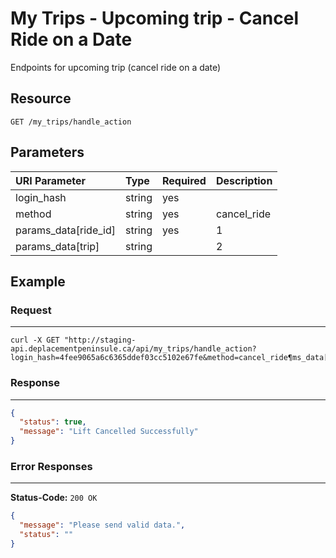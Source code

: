 # My Trips - Upcoming trip - Cancel Ride on a Date

Endpoints for upcoming trip (cancel ride on a date)

## Resource

```
GET /my_trips/handle_action
```

## Parameters


| URI Parameter | Type   | Required | Description |
|:--------------|:-------|:---------|:------------|
| login_hash    | string | yes      |             |
| method     | string |yes       |cancel_ride             |
| params_data[ride_id]     | string |yes       | 1            |
| params_data[trip]      | string |       | 2            |


## Example

### Request
***

```curl
curl -X GET "http://staging-api.deplacementpeninsule.ca/api/my_trips/handle_action?login_hash=4fee9065a6c6365ddef03cc5102e67fe&method=cancel_ride¶ms_data[ride_id]=2"
```

### Response
***

```json
{
  "status": true,
  "message": "Lift Cancelled Successfully"
}
```


### Error Responses
***
**Status-Code:** ```200 OK```

<!--
- No Method entered
- With Method driver_past entered
-->

```json
{
  "message": "Please send valid data.",
  "status": ""
}
```
